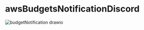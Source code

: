 # awsBudgetsNotificationDiscord


![budgetNotification drawio](https://github.com/user-attachments/assets/17729f0d-97ea-4235-8fa3-23d43a24baad)
